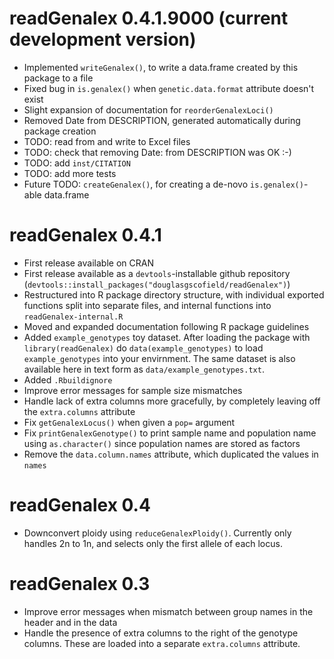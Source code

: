 # readGenalex 0.4.1.9000 (current development version)

* Implemented `writeGenalex()`, to write a data.frame created by this package to a file
* Fixed bug in `is.genalex()` when `genetic.data.format` attribute doesn't exist
* Slight expansion of documentation for `reorderGenalexLoci()`
* Removed Date from DESCRIPTION, generated automatically during package creation
* TODO: read from and write to Excel files
* TODO: check that removing Date: from DESCRIPTION was OK :-)
* TODO: add `inst/CITATION`
* TODO: add more tests
* Future TODO: `createGenalex()`, for creating a de-novo `is.genalex()`-able data.frame

# readGenalex 0.4.1

* First release available on CRAN
* First release available as a `devtools`-installable github repository (`devtools::install_packages("douglasgscofield/readGenalex")`)
* Restructured into R package directory structure, with individual exported functions split into separate files, and internal functions into `readGenalex-internal.R`
* Moved and expanded documentation following R package guidelines
* Added `example_genotypes` toy dataset.  After loading the package with `library(readGenalex)` do `data(example_genotypes)` to load `example_genotypes` into your envirnment.  The same dataset is also available here in text form as `data/example_genotypes.txt`.
* Added `.Rbuildignore`
* Improve error messages for sample size mismatches
* Handle lack of extra columns more gracefully, by completely leaving off the `extra.columns` attribute
* Fix `getGenalexLocus()` when given a `pop=` argument
* Fix `printGenalexGenotype()` to print sample name and population name using `as.character()` since population names are stored as factors
* Remove the `data.column.names` attribute, which duplicated the values in `names`

# readGenalex 0.4

* Downconvert ploidy using `reduceGenalexPloidy()`. Currently only handles 2n to 1n, and selects only the first allele of each locus.

# readGenalex 0.3

* Improve error messages when mismatch between group names in the header and in the data
* Handle the presence of extra columns to the right of the genotype columns.  These are loaded into a separate `extra.columns` attribute.

